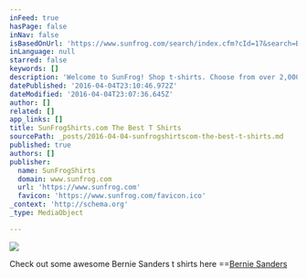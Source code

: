 ```yaml
---
inFeed: true
hasPage: false
inNav: false
isBasedOnUrl: 'https://www.sunfrog.com/search/index.cfm?cId=17&search=Bernie%20Sanders&schTrmFilter=sales'
inLanguage: null
starred: false
keywords: []
description: 'Welcome to SunFrog! Shop t-shirts. Choose from over 2,000,000 unique tees. Sunfrog has a large selection of shirt styles. Satisfaction guaranteed.'
datePublished: '2016-04-04T23:10:46.972Z'
dateModified: '2016-04-04T23:07:36.645Z'
author: []
related: []
app_links: []
title: SunFrogShirts.com The Best T Shirts
sourcePath: _posts/2016-04-04-sunfrogshirtscom-the-best-t-shirts.md
published: true
authors: []
publisher:
  name: SunFrogShirts
  domain: www.sunfrog.com
  url: 'https://www.sunfrog.com'
  favicon: 'https://www.sunfrog.com/favicon.ico'
_context: 'http://schema.org'
_type: MediaObject

---
```

![](https://the-grid-user-content.s3-us-west-2.amazonaws.com/b0c45b04-c008-440a-a3a4-788800ef68a9.png)

Check out some awesome Bernie Sanders t shirts here ==[Bernie Sanders][0]

[0]: null